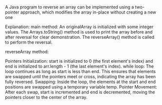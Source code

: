 A Java program to reverse an array can be implemented using a two-pointer approach, which modifies the array in-place without creating a new one

Explanation:
main method:
An originalArray is initialized with some integer values.
The Arrays.toString() method is used to print the array before and after reversal for clear demonstration.
The reverseArray() method is called to perform the reversal.

reverseArray method:

Pointers Initialization: start is initialized to 0 (the first element's index) and end is initialized to arr.length - 1 (the last element's index).
while loop: The loop continues as long as start is less than end. This ensures that elements are swapped until the pointers meet or cross, indicating the array has been fully reversed.
Swapping: Inside the loop, the elements at the start and end positions are swapped using a temporary variable temp.
Pointer Movement: After each swap, start is incremented and end is decremented, moving the pointers closer to the center of the array.